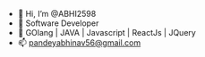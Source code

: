 - 👋 Hi, I’m @ABHI2598
- 👀 Software Developer
- 🌱 GOlang | JAVA | Javascript | ReactJs | JQuery
- 📫 pandeyabhinav56@gmail.com

<!---
ABHI2598/ABHI2598 is a ✨ special ✨ repository because its `README.md` (this file) appears on your GitHub profile.
You can click the Preview link to take a look at your changes.
--->
